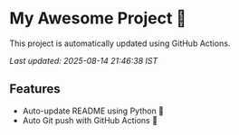 # My Awesome Project 🚀

This project is automatically updated using GitHub Actions.

_Last updated: 2025-08-14 21:46:38 IST_

## Features
- Auto-update README using Python 🐍
- Auto Git push with GitHub Actions 🤖
